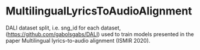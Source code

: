 # MultilingualLyricsToAudioAlignment
DALI dataset split, i.e. sng_id for each dataset, (https://github.com/gabolsgabs/DALI) used to train models presented in the paper Multilingual lyrics-to-audio alignment (ISMIR 2020).

